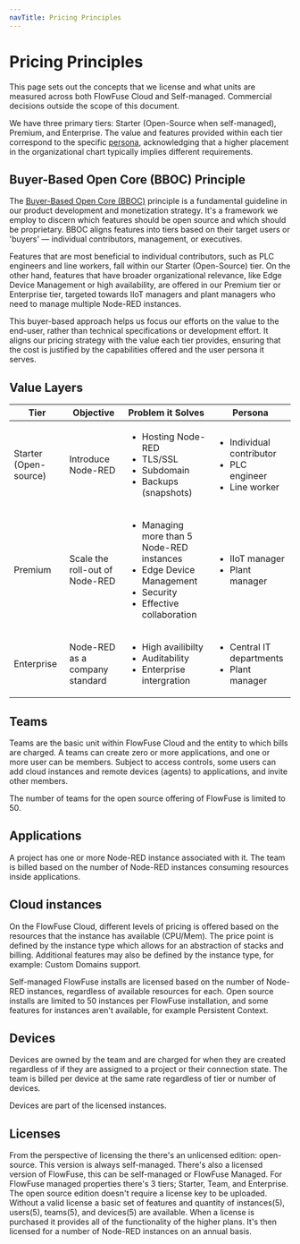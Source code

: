 ```yaml
---
navTitle: Pricing Principles
---
```


# Pricing Principles

This page sets out the concepts that we license and what units are measured across both FlowFuse Cloud  and Self-managed. Commercial decisions outside the scope of this document.

We have three primary tiers: Starter (Open-Source when self-managed), Premium, and Enterprise. The value and features provided within each tier correspond to the specific [persona](./personas/), acknowledging that a higher placement in the organizational chart typically implies different requirements.

## Buyer-Based Open Core (BBOC) Principle

The [Buyer-Based Open Core (BBOC)](https://opencoreventures.com/blog/2023-01-open-core-standard-pricing-model/) principle is a fundamental guideline in our product
development and monetization strategy. It's a framework we employ to discern which features should be open source and which should be proprietary. 
BBOC aligns features into tiers based on their target users or 'buyers' — individual contributors, management, or executives.

Features that are most beneficial to individual contributors, such as PLC engineers and line workers, fall within our Starter (Open-Source) tier. On the other hand, features that have broader organizational relevance, like Edge Device Management or high availability, are offered in our Premium tier or Enterprise tier, targeted towards IIoT managers and plant managers who need to manage multiple Node-RED instances.

This buyer-based approach helps us focus our efforts on the value to the end-user, rather than technical specifications or development effort. It aligns our pricing strategy with the value each tier provides, ensuring that the cost is justified by the capabilities offered and the user persona it serves.

## Value Layers

| Tier | Objective | Problem it Solves | Persona |
| ---- | --------- | ----------------- | ------- |
| Starter (Open-source) | Introduce Node-RED | <ul><li>Hosting Node-RED</li><li>TLS/SSL</li><li>Subdomain</li><li>Backups (snapshots)</li><ul> | <ul><li>Individual contributor</li><li>PLC engineer</li><li>Line worker</li></ul> |
| Premium | Scale the roll-out of Node-RED | <ul><li>Managing more than 5 Node-RED instances</li><li>Edge Device Management</li><li>Security</li><li>Effective collaboration</li></ul> | <ul><li>IIoT manager</li><li>Plant manager</li></ul> |
| Enterprise | Node-RED as a company standard | <ul><li>High availibilty</li><li>Auditability</li><li>Enterprise intergration</li></ul> | <ul><li>Central IT departments</li><li>Plant manager</li></ul> |

## Teams

Teams are the basic unit within FlowFuse Cloud and the entity to which bills are charged.
A teams can create zero or more applications, and one or more user can be members.
Subject to access controls, some users can add cloud instances and remote devices (agents)
to applications, and invite other members.

The number of teams for the open source offering of FlowFuse is limited to 50.

## Applications

A project has one or more Node-RED instance associated with it. The team is billed
based on the number of Node-RED instances consuming resources inside applications.

## Cloud instances

On the FlowFuse Cloud, different levels of pricing is offered based on the
resources that the instance has available (CPU/Mem). The price point is defined
by the instance type which allows for an abstraction of stacks and billing. Additional
features may also be defined by the instance type, for example: Custom Domains support.

Self-managed FlowFuse installs are licensed based on the number of Node-RED instances, regardless of
available resources for each. Open source installs are limited to 50 instances per
FlowFuse installation, and some features for instances aren't available, for example Persistent Context.

## Devices

Devices are owned by the team and are charged for when they are created
regardless of if they are assigned to a project or their connection state.
The team is billed per device at the same rate regardless of tier or number of devices.

Devices are part of the licensed instances.

## Licenses

From the perspective of licensing the there's an unlicensed edition: open-source. This version is always self-managed. There's also a licensed version of FlowFuse, this can be self-managed or FlowFuse Managed. For FlowFuse managed properties there's 3 tiers; Starter, Team, and Enterprise.
The open source edition doesn't require a license key to be uploaded. Without a valid license a basic set of features and
quantity of instances(5), users(5), teams(5), and devices(5) are available.
When a license is purchased it provides all of the functionality of the higher
plans. It's then licensed for a number of Node-RED instances on an annual basis.


